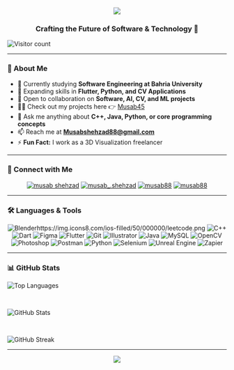 <h1 align="center">
  <img src="https://readme-typing-svg.herokuapp.com?font=Orbitron&size=40&color=0AEFFF&center=true&vCenter=true&width=600&height=60&lines=Welcome+to+My+Space!+🚀;Hi+%F0%9F%91%8B%2C+I'm+Musab+Shehzad;A+Software+Engineer+from+Mars">
</h1>

<h3 align="center">Crafting the Future of Software & Technology 🚀</h3>

<p align="left">
  <img src="https://komarev.com/ghpvc/?username=musab45&label=Visitors&color=0e75b6&style=flat" alt="Visitor count" />
</p>

---

### 🚀 About Me

- 📔 Currently studying **Software Engineering at Bahria University**
- 🌱 Expanding skills in **Flutter, Python, and CV Applications**
- 🤝 Open to collaboration on **Software, AI, CV, and ML projects**
- 👨‍💻 Check out my projects here 👉 [Musab45](https://github.com/Musab45?tab=repositories)
- 💬 Ask me anything about **C++, Java, Python, or core programming concepts**
- 📫 Reach me at **Musabshehzad88@gmail.com**
- ⚡ **Fun Fact:** I work as a 3D Visualization freelancer

---

### 🔗 Connect with Me
<p align="center">
  <a href="https://linkedin.com/in/musab-shehzad-258184189/" target="blank"><img align="center" src="https://img.icons8.com/color/48/000000/linkedin.png" alt="musab shehzad" /></a>
  <a href="https://instagram.com/musab_.shehzad" target="blank"><img align="center" src="https://img.icons8.com/fluent/48/000000/instagram-new.png" alt="musab_.shehzad" /></a>
  <a href="https://www.behance.net/musab88" target="blank"><img align="center" src="https://img.icons8.com/color/48/000000/behance.png" alt="musab88" /></a>
  <a href="https://www.leetcode.com/musab88" target="blank"><img align="center" src="https://img.icons8.com/?size=100&id=S22n5FcHWTiO&format=png&color=000000" alt="musab88" /></a>
</p>

---

### 🛠️ Languages & Tools
<p align="center">
  <img src="https://img.icons8.com/color/48/000000/blender-3d.png" alt="Blender" title="Blender"/>https://img.icons8.com/ios-filled/50/000000/leetcode.png
  <img src="https://img.icons8.com/color/48/000000/c-plus-plus-logo.png" alt="C++" title="C++"/>
  <img src="https://img.icons8.com/color/48/000000/dart.png" alt="Dart" title="Dart"/>
  <img src="https://img.icons8.com/color/48/000000/figma.png" alt="Figma" title="Figma"/>
  <img src="https://img.icons8.com/color/48/000000/flutter.png" alt="Flutter" title="Flutter"/>
  <img src="https://img.icons8.com/color/48/000000/git.png" alt="Git" title="Git"/>
  <img src="https://img.icons8.com/color/48/000000/adobe-illustrator.png" alt="Illustrator" title="Illustrator"/>
  <img src="https://img.icons8.com/color/48/000000/java-coffee-cup-logo.png" alt="Java" title="Java"/>
  <img src="https://img.icons8.com/color/48/000000/mysql-logo.png" alt="MySQL" title="MySQL"/>
  <img src="https://img.icons8.com/color/48/000000/opencv.png" alt="OpenCV" title="OpenCV"/>
  <img src="https://img.icons8.com/color/48/000000/adobe-photoshop.png" alt="Photoshop" title="Photoshop"/>
  <img src="https://img.icons8.com/color/48/000000/postman-api.png" alt="Postman" title="Postman"/>
  <img src="https://img.icons8.com/color/48/000000/python.png" alt="Python" title="Python"/>
  <img src="https://img.icons8.com/color/48/000000/selenium.png" alt="Selenium" title="Selenium"/>
  <img src="https://img.icons8.com/color/48/000000/unreal-engine.png" alt="Unreal Engine" title="Unreal Engine"/>
  <img src="https://img.icons8.com/color/48/000000/zapier.png" alt="Zapier" title="Zapier"/>
</p>

---

### 📊 GitHub Stats
<p align="left">
  <img src="https://github-readme-stats.vercel.app/api/top-langs?username=musab45&show_icons=true&theme=tokyonight&locale=en&layout=compact" alt="Top Languages" />
</p>
<br>
<p align="left">
  <img src="https://github-readme-stats.vercel.app/api?username=musab45&show_icons=true&locale=en&theme=tokyonight" alt="GitHub Stats" />
</p>
<br>
<p align="left">
  <img src="https://github-readme-streak-stats.herokuapp.com/?user=musab45&theme=tokyonight" alt="GitHub Streak" />
</p>

---

<p align="center">
  <img src="https://readme-typing-svg.herokuapp.com?font=Orbitron&size=20&color=0AEFFF&center=true&vCenter=true&width=600&height=40&lines=Thanks+for+stopping+by!+Keep+Exploring+💫">
</p>
